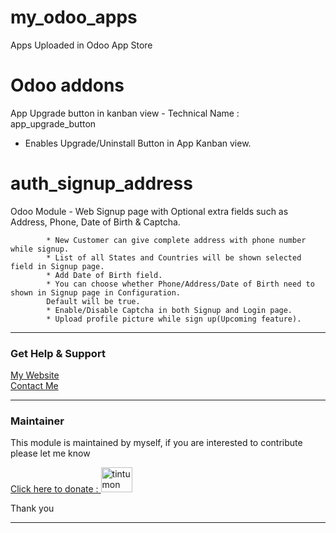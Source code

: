 # my_odoo_apps
Apps Uploaded in Odoo App Store

# Odoo addons
App Upgrade button in kanban view -  Technical Name : app_upgrade_button
 * Enables Upgrade/Uninstall Button in App Kanban view.

# auth_signup_address
Odoo Module - Web Signup page with Optional extra fields such as Address, Phone, Date of Birth & Captcha.

            * New Customer can give complete address with phone number while signup.
            * List of all States and Countries will be shown selected field in Signup page.
            * Add Date of Birth field.
            * You can choose whether Phone/Address/Date of Birth need to shown in Signup page in Configuration.
            Default will be true.
            * Enable/Disable Captcha in both Signup and Login page.
            * Upload profile picture while sign up(Upcoming feature).
<hr/>
    <div class="oe_row">
        <h3>Get Help &amp; Support</h3>
        <a class="success mt8" title="website" target="new" href="https://tintumon.co.in">My Website</a>
        <br/>
        <a class="success mt8" title="Contact Us" href="mailto:tintumonmartin@gmail.com">Contact Me</a>
    </div>
    <hr/>
    <div class="oe_row">
        <h3>Maintainer</h3>
        <p>This module is maintained by myself, if you are interested to contribute please let me know</p>
        <a href="http://paypal.me/Tintumon" target="_blank">
            Click here to donate : <img src="https://tintumon.co.in/web/image/res.company/1/logo?unique=0fa4daa"
                                         height="40px" width="50px" alt="tintumon paypal"/>
        </a>
        <p>Thank you</p>
    </div>
    <hr/>

